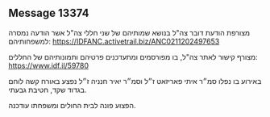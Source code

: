 ## Message 13374

מצורפת הודעת דובר צה"ל בנושא שמותיהם של שני חללי צה"ל אשר הודעה נמסרה למשפחותיהם: https://IDFANC.activetrail.biz/ANC0211202497653

מצורף קישור לאתר צה"ל, בו מפורסמים ומתעדכנים פרטיהם ותמונותיהם של החללים: https://www.idf.il/59780

באירוע בו נפלו סמ״ר איתי פאריזאט ז״ל וסמ״ר יאיר חנניה ז״ל נפצע באורח קשה לוחם בגדוד שקד, חטיבת גבעתי. 

הפצוע פונה לבית החולים ומשפחתו עודכנה.

